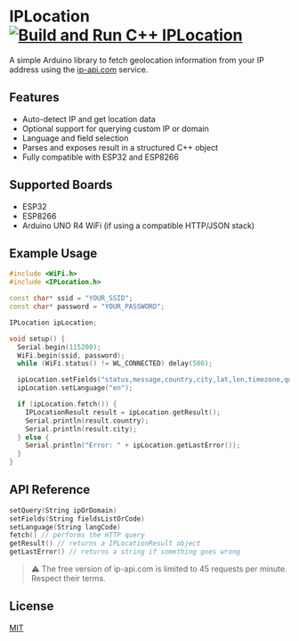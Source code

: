 # IPLocation [![Build and Run C++ IPLocation](https://github.com/ezefranca/IPLocation/actions/workflows/build.yml/badge.svg)](https://github.com/ezefranca/IPLocation/actions/workflows/build.yml)

A simple Arduino library to fetch geolocation information from your IP address using the [ip-api.com](http://ip-api.com) service.

## Features

- Auto-detect IP and get location data
- Optional support for querying custom IP or domain
- Language and field selection
- Parses and exposes result in a structured C++ object
- Fully compatible with ESP32 and ESP8266

## Supported Boards

- ESP32
- ESP8266
- Arduino UNO R4 WiFi (if using a compatible HTTP/JSON stack)

## Example Usage

```cpp
#include <WiFi.h>
#include <IPLocation.h>

const char* ssid = "YOUR_SSID";
const char* password = "YOUR_PASSWORD";

IPLocation ipLocation;

void setup() {
  Serial.begin(115200);
  WiFi.begin(ssid, password);
  while (WiFi.status() != WL_CONNECTED) delay(500);

  ipLocation.setFields("status,message,country,city,lat,lon,timezone,query");
  ipLocation.setLanguage("en");

  if (ipLocation.fetch()) {
    IPLocationResult result = ipLocation.getResult();
    Serial.println(result.country);
    Serial.println(result.city);
  } else {
    Serial.println("Error: " + ipLocation.getLastError());
  }
}
```

## API Reference
```cpp
setQuery(String ipOrDomain)
setFields(String fieldsListOrCode)
setLanguage(String langCode)
fetch() // performs the HTTP query
getResult() // returns a IPLocationResult object
getLastError() // returns a string if something goes wrong
```


> ⚠️ The free version of ip-api.com is limited to 45 requests per minute. Respect their terms.

## License

[MIT](/LICENSE)
